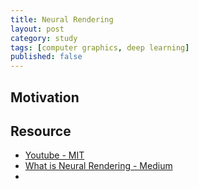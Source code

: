 ```yaml
---
title: Neural Rendering
layout: post
category: study
tags: [computer graphics, deep learning]
published: false
---
```


## Motivation


## Resource 
* [Youtube - MIT](https://www.youtube.com/watch?v=BCZ56MU-KhQ&ab_channel=AlexanderAmini)
* [What is Neural Rendering - Medium](https://hu-po.medium.com/what-is-neural-rendering-e25371afc771)
* 